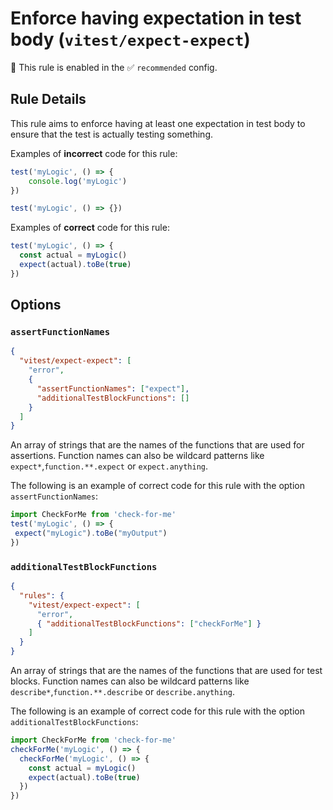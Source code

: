 # Enforce having expectation in test body (`vitest/expect-expect`)

💼 This rule is enabled in the ✅ `recommended` config.

<!-- end auto-generated rule header -->


## Rule Details

This rule aims to enforce having at least one expectation in test body to ensure that the test is actually testing something.

Examples of **incorrect** code for this rule:

```js
test('myLogic', () => {
	console.log('myLogic')
})

test('myLogic', () => {})
```

Examples of **correct** code for this rule:

```js
test('myLogic', () => {
  const actual = myLogic()
  expect(actual).toBe(true)
})
```

## Options

### `assertFunctionNames`

```json
{
  "vitest/expect-expect": [
    "error",
    {
      "assertFunctionNames": ["expect"],
      "additionalTestBlockFunctions": []
    }
  ]
}
```

An array of strings that are the names of the functions that are used for assertions. Function names can also be wildcard patterns like `expect*`,`function.**.expect` or `expect.anything`.


The following is an example of correct code for this rule with the option `assertFunctionNames`:

```js
import CheckForMe from 'check-for-me'
test('myLogic', () => {
 expect("myLogic").toBe("myOutput")
})
```


### `additionalTestBlockFunctions`


```json
{
  "rules": {
    "vitest/expect-expect": [
      "error",
      { "additionalTestBlockFunctions": ["checkForMe"] }
    ]
  }
}
```

An array of strings that are the names of the functions that are used for test blocks. Function names can also be wildcard patterns like `describe*`,`function.**.describe` or `describe.anything`.

The following is an example of correct code for this rule with the option `additionalTestBlockFunctions`:

```js
import CheckForMe from 'check-for-me'
checkForMe('myLogic', () => {
  checkForMe('myLogic', () => {
	const actual = myLogic()
	expect(actual).toBe(true)
  })
})
```

